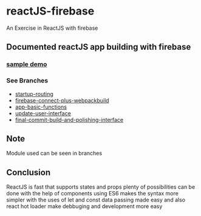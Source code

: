 # reactJS-firebase
An Exercise in ReactJS with firebase 
## Documented reactJS app building with firebase
### [sample demo](https://oplengs001.github.io/reactJS.github.io)
### See Branches
* [startup-routing](https://github.com/oplengs001/reactJS-firebase/tree/startup-routing)
* [firebase-connect-plus-webpackbuild](https://github.com/oplengs001/reactJS-firebase/tree/firebase-connect-plus-webpackbuild)
* [app-basic-functions](https://github.com/oplengs001/reactJS-firebase/tree/app-basic-functions)
* [update-user-interface](https://github.com/oplengs001/reactJS-firebase/tree/update-user-interface)
* [final-commit-build-and-polishing-interface](https://github.com/oplengs001/reactJS-firebase/tree/final-commit-build-and-polishing-interface)

## Note
Module used can be seen in branches

## Conclusion
ReactJS is fast that supports states and props plenty of possibilities can be done with the help of components using ES6 makes the syntax more simpler with the uses of let and const data passing made easy and also react hot loader make debbuging and development more easy
